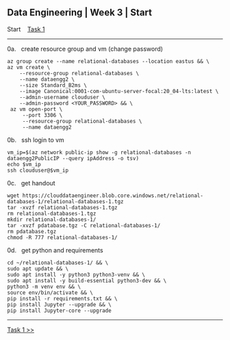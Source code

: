 ## Data Engineering | Week 3 | Start

Start    [Task 1](https://github.com/AFC-AI2C-Cohort-04/coleman-code/blob/main/data_engineering/week_3/task_1.md)

---

0a.   create resource group and vm (change password)
```
az group create --name relational-databases --location eastus && \
az vm create \
    --resource-group relational-databases \
    --name dataengg2 \
    --size Standard_B2ms \
    --image Canonical:0001-com-ubuntu-server-focal:20_04-lts:latest \
    --admin-username clouduser \
    --admin-password <YOUR_PASSWORD> && \
 az vm open-port \
     --port 3306 \
     --resource-group relational-databases \
     --name dataengg2
```

0b.   ssh login to vm
```
vm_ip=$(az network public-ip show -g relational-databases -n dataengg2PublicIP --query ipAddress -o tsv)
echo $vm_ip
ssh clouduser@$vm_ip
```

0c.   get handout
```
wget https://clouddataengineer.blob.core.windows.net/relational-databases-1/relational-databases-1.tgz
tar -xvzf relational-databases-1.tgz
rm relational-databases-1.tgz
mkdir relational-databases-1/
tar -xvzf pdatabase.tgz -C relational-databases-1/
rm pdatabase.tgz
chmod -R 777 relational-databases-1/
```

0d.   get python and requirements
```
cd ~/relational-databases-1/ && \
sudo apt update && \
sudo apt install -y python3 python3-venv && \
sudo apt install -y build-essential python3-dev && \
python3 -m venv env && \
source env/bin/activate && \
pip install -r requirements.txt && \
pip install Jupyter --upgrade && \
pip install Jupyter-core --upgrade
```

---

[Task 1 >>](https://github.com/AFC-AI2C-Cohort-04/coleman-code/blob/main/data_engineering/week_3/task_1.md)
